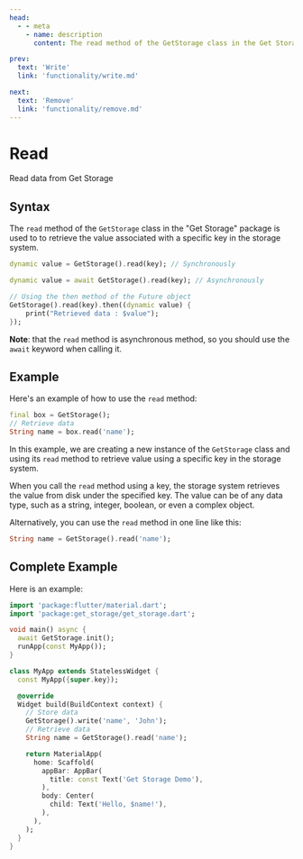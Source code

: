 ```yaml
---
head:
  - - meta
    - name: description
      content: The read method of the GetStorage class in the Get Storage package is used to to retrieve the value associated with a specific key in the storage system.

prev:
  text: 'Write'
  link: 'functionality/write.md'

next:
  text: 'Remove'
  link: 'functionality/remove.md'
---
```


# Read

Read data from Get Storage

## Syntax

The `read` method of the `GetStorage` class in the "Get Storage" package is used to to retrieve the value associated with a specific key in the storage system.

```dart
dynamic value = GetStorage().read(key); // Synchronously
```

```dart
dynamic value = await GetStorage().read(key); // Asynchronously
```

```dart
// Using the then method of the Future object
GetStorage().read(key).then((dynamic value) {
    print("Retrieved data : $value");
});
```

**Note**: that the `read` method is asynchronous method, so you should use the `await` keyword when calling it.

## Example

Here's an example of how to use the `read` method:

```dart
final box = GetStorage();
// Retrieve data
String name = box.read('name');
```

In this example, we are creating a new instance of the `GetStorage` class and using its `read` method to retrieve value using a specific key in the storage system.

When you call the `read` method using a key, the storage system retrieves the value from disk under the specified key. The value can be of any data type, such as a string, integer, boolean, or even a complex object.

Alternatively, you can use the `read` method in one line like this:

```dart
String name = GetStorage().read('name');
```

## Complete Example

Here is an example:

```dart
import 'package:flutter/material.dart';
import 'package:get_storage/get_storage.dart';

void main() async {
  await GetStorage.init();
  runApp(const MyApp());
}

class MyApp extends StatelessWidget {
  const MyApp({super.key});

  @override
  Widget build(BuildContext context) {
    // Store data
    GetStorage().write('name', 'John');
    // Retrieve data
    String name = GetStorage().read('name');

    return MaterialApp(
      home: Scaffold(
        appBar: AppBar(
          title: const Text('Get Storage Demo'),
        ),
        body: Center(
          child: Text('Hello, $name!'),
        ),
      ),
    );
  }
}
```
